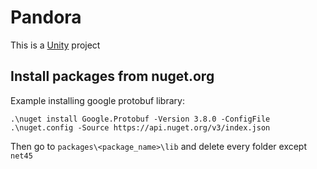 # Pandora

This is a [Unity](https://unity.com) project

## Install packages from nuget.org

Example installing google protobuf library:

```
.\nuget install Google.Protobuf -Version 3.8.0 -ConfigFile .\nuget.config -Source https://api.nuget.org/v3/index.json
```

Then go to `packages\<package_name>\lib` and delete every folder except `net45`
